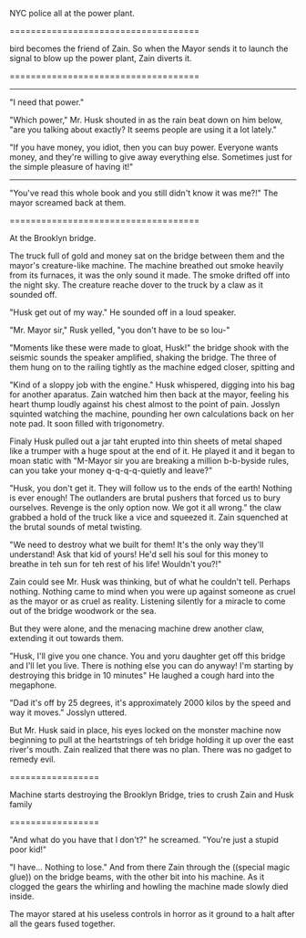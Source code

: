 NYC police all at the power plant.

====================================

bird becomes the friend of Zain. So when the Mayor sends it to launch the signal to blow up the power plant, Zain diverts it.

====================================

-------------

"I need that power."

"Which power," Mr. Husk shouted in  as the rain beat down on him below, "are you talking about exactly? It seems people are using it a lot lately."

"If you have money, you idiot, then you can buy power. Everyone wants money, and they're willing to give away everything else. Sometimes just for the simple pleasure of having it!"






----------

"You've read this whole book and you still didn't know it was me?!" The mayor screamed back at them.


====================================






















At the Brooklyn bridge.

The truck full of gold and money sat on the bridge between them and the mayor's creature-like machine. The machine breathed out smoke heavily from its furnaces, it was the only sound it made. The smoke drifted off into the night sky. The creature reache dover to the truck by a claw as it sounded off.

"Husk get out of my way." He sounded off in a loud speaker.

"Mr. Mayor sir," Rusk yelled, "you don't have to be so lou-"

"Moments like these were made to gloat, Husk!" the bridge shook with the seismic sounds the speaker amplified, shaking the bridge. The three of them hung on to the railing tightly as the machine edged closer, spitting and 

"Kind of a sloppy job with the engine." Husk whispered, digging into his bag for another aparatus. Zain watched him then back at the mayor, feeling his heart thump loudly against his chest almost to the point of pain. Josslyn squinted watching the machine, pounding her own calculations back on her note pad. It soon filled with trigonometry.

Finaly Husk pulled out a jar taht erupted into thin sheets of metal shaped like a trumper with a huge spout at the end of it. He played it and it began to moan static with "M-Mayor sir you are breaking a million b-b-byside rules, can you take your money q-q-q-q-quietly and leave?" 

"Husk, you don't get it. They will follow us to the ends of the earth! Nothing is ever enough! The outlanders are brutal pushers that forced us to bury ourselves. Revenge is the only option now. We got it all wrong." the claw grabbed a hold of the truck like a vice and squeezed it. Zain squenched at the brutal sounds of metal twisting.

"We need to destroy what we built for them! It's the only way they'll understand! Ask that kid of yours! He'd sell his soul for this money to breathe in teh sun for teh rest of his life! Wouldn't you?!"

Zain could see Mr. Husk was thinking, but of what he couldn't tell. Perhaps nothing. Nothing came to mind when you were up against someone as cruel as the mayor or as cruel as reality. Listening silently for a miracle to come out of the bridge woodwork or the sea.

But they were alone, and the menacing machine drew another claw, extending it out towards them.

"Husk, I'll give you one chance. You and yoru daughter get off this bridge and I'll let you live. There is nothing else you can do anyway! I'm starting by destroying this bridge in 10 minutes" He laughed a cough hard into the megaphone.

"Dad it's off by 25 degrees, it's approximately 2000 kilos by the speed and way it moves." Josslyn uttered.

But Mr. Husk said in place, his eyes locked on the monster machine now beginning to pull at the heartstrings of teh bridge holding it up over the east river's mouth. Zain realized that there was no plan. There was no gadget to remedy evil.














=================

Machine starts destroying the Brooklyn Bridge, tries to crush Zain and Husk family

=================


"And what do you have that I don't?" he screamed. "You're just a stupid poor kid!"

"I have... Nothing to lose." And from there Zain through the ((special magic glue)) on the bridge beams, with the other bit into his machine. As it clogged the gears the whirling and howling the machine made slowly died inside.




The mayor stared at his useless controls in horror as it ground to a halt after all the gears fused together.